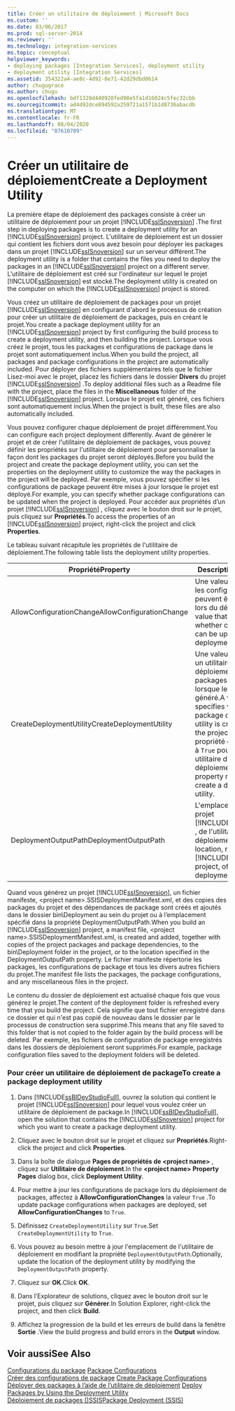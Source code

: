 ```yaml
---
title: Créer un utilitaire de déploiement | Microsoft Docs
ms.custom: ''
ms.date: 03/06/2017
ms.prod: sql-server-2014
ms.reviewer: ''
ms.technology: integration-services
ms.topic: conceptual
helpviewer_keywords:
- deploying packages [Integration Services], deployment utility
- deployment utility [Integration Services]
ms.assetid: 354322a4-ae8c-4d92-8e71-42d29dbd0614
author: chugugrace
ms.author: chugu
ms.openlocfilehash: bdf1328d440920fed98e5fa1d16024c5fec32cbb
ms.sourcegitcommit: ad4d92dce894592a259721a1571b1d8736abacdb
ms.translationtype: MT
ms.contentlocale: fr-FR
ms.lasthandoff: 08/04/2020
ms.locfileid: "87610789"
---
```

# <a name="create-a-deployment-utility"></a><span data-ttu-id="871b6-102">Créer un utilitaire de déploiement</span><span class="sxs-lookup"><span data-stu-id="871b6-102">Create a Deployment Utility</span></span>
  <span data-ttu-id="871b6-103">La première étape de déploiement des packages consiste à créer un utilitaire de déploiement pour un projet [!INCLUDE[ssISnoversion](../includes/ssisnoversion-md.md)] .</span><span class="sxs-lookup"><span data-stu-id="871b6-103">The first step in deploying packages is to create a deployment utility for an [!INCLUDE[ssISnoversion](../includes/ssisnoversion-md.md)] project.</span></span> <span data-ttu-id="871b6-104">L'utilitaire de déploiement est un dossier qui contient les fichiers dont vous avez besoin pour déployer les packages dans un projet [!INCLUDE[ssISnoversion](../includes/ssisnoversion-md.md)] sur un serveur différent.</span><span class="sxs-lookup"><span data-stu-id="871b6-104">The deployment utility is a folder that contains the files you need to deploy the packages in an [!INCLUDE[ssISnoversion](../includes/ssisnoversion-md.md)] project on a different server.</span></span> <span data-ttu-id="871b6-105">L'utilitaire de déploiement est créé sur l'ordinateur sur lequel le projet [!INCLUDE[ssISnoversion](../includes/ssisnoversion-md.md)] est stocké.</span><span class="sxs-lookup"><span data-stu-id="871b6-105">The deployment utility is created on the computer on which the [!INCLUDE[ssISnoversion](../includes/ssisnoversion-md.md)] project is stored.</span></span>  
  
 <span data-ttu-id="871b6-106">Vous créez un utilitaire de déploiement de packages pour un projet [!INCLUDE[ssISnoversion](../includes/ssisnoversion-md.md)] en configurant d'abord le processus de création pour créer un utilitaire de déploiement de packages, puis en créant le projet.</span><span class="sxs-lookup"><span data-stu-id="871b6-106">You create a package deployment utility for an [!INCLUDE[ssISnoversion](../includes/ssisnoversion-md.md)] project by first configuring the build process to create a deployment utility, and then building the project.</span></span> <span data-ttu-id="871b6-107">Lorsque vous créez le projet, tous les packages et configurations de package dans le projet sont automatiquement inclus.</span><span class="sxs-lookup"><span data-stu-id="871b6-107">When you build the project, all packages and package configurations in the project are automatically included.</span></span> <span data-ttu-id="871b6-108">Pour déployer des fichiers supplémentaires tels que le fichier Lisez-moi avec le projet, placez les fichiers dans le dossier **Divers** du projet [!INCLUDE[ssISnoversion](../includes/ssisnoversion-md.md)] .</span><span class="sxs-lookup"><span data-stu-id="871b6-108">To deploy additional files such as a Readme file with the project, place the files in the **Miscellaneous** folder of the [!INCLUDE[ssISnoversion](../includes/ssisnoversion-md.md)] project.</span></span> <span data-ttu-id="871b6-109">Lorsque le projet est généré, ces fichiers sont automatiquement inclus.</span><span class="sxs-lookup"><span data-stu-id="871b6-109">When the project is built, these files are also automatically included.</span></span>  
  
 <span data-ttu-id="871b6-110">Vous pouvez configurer chaque déploiement de projet différemment.</span><span class="sxs-lookup"><span data-stu-id="871b6-110">You can configure each project deployment differently.</span></span> <span data-ttu-id="871b6-111">Avant de générer le projet et de créer l'utilitaire de déploiement de packages, vous pouvez définir les propriétés sur l'utilitaire de déploiement pour personnaliser la façon dont les packages du projet seront déployés.</span><span class="sxs-lookup"><span data-stu-id="871b6-111">Before you build the project and create the package deployment utility, you can set the properties on the deployment utility to customize the way the packages in the project will be deployed.</span></span> <span data-ttu-id="871b6-112">Par exemple, vous pouvez spécifier si les configurations de package peuvent être mises à jour lorsque le projet est déployé.</span><span class="sxs-lookup"><span data-stu-id="871b6-112">For example, you can specify whether package configurations can be updated when the project is deployed.</span></span> <span data-ttu-id="871b6-113">Pour accéder aux propriétés d’un projet [!INCLUDE[ssISnoversion](../includes/ssisnoversion-md.md)] , cliquez avec le bouton droit sur le projet, puis cliquez sur **Propriétés**.</span><span class="sxs-lookup"><span data-stu-id="871b6-113">To access the properties of an [!INCLUDE[ssISnoversion](../includes/ssisnoversion-md.md)] project, right-click the project and click **Properties**.</span></span>  
  
 <span data-ttu-id="871b6-114">Le tableau suivant récapitule les propriétés de l'utilitaire de déploiement.</span><span class="sxs-lookup"><span data-stu-id="871b6-114">The following table lists the deployment utility properties.</span></span>  
  
|<span data-ttu-id="871b6-115">Propriété</span><span class="sxs-lookup"><span data-stu-id="871b6-115">Property</span></span>|<span data-ttu-id="871b6-116">Description</span><span class="sxs-lookup"><span data-stu-id="871b6-116">Description</span></span>|  
|--------------|-----------------|  
|<span data-ttu-id="871b6-117">AllowConfigurationChange</span><span class="sxs-lookup"><span data-stu-id="871b6-117">AllowConfigurationChange</span></span>|<span data-ttu-id="871b6-118">Une valeur qui spécifie si les configurations peuvent être mises à jour lors du déploiement.</span><span class="sxs-lookup"><span data-stu-id="871b6-118">A value that specifies whether configurations can be updated during deployment.</span></span>|  
|<span data-ttu-id="871b6-119">CreateDeploymentUtility</span><span class="sxs-lookup"><span data-stu-id="871b6-119">CreateDeploymentUtility</span></span>|<span data-ttu-id="871b6-120">Une valeur qui spécifie si un utilitaire de déploiement de packages est créé lorsque le projet est généré.</span><span class="sxs-lookup"><span data-stu-id="871b6-120">A value that specifies whether a package deployment utility is created when the project is built.</span></span> <span data-ttu-id="871b6-121">Cette propriété doit être définie à `True` pour créer un utilitaire de déploiement.</span><span class="sxs-lookup"><span data-stu-id="871b6-121">This property must be `True` to create a deployment utility.</span></span>|  
|<span data-ttu-id="871b6-122">DeploymentOutputPath</span><span class="sxs-lookup"><span data-stu-id="871b6-122">DeploymentOutputPath</span></span>|<span data-ttu-id="871b6-123">L'emplacement, relatif au projet [!INCLUDE[ssISnoversion](../includes/ssisnoversion-md.md)] , de l'utilitaire de déploiement.</span><span class="sxs-lookup"><span data-stu-id="871b6-123">The location, relative to the [!INCLUDE[ssISnoversion](../includes/ssisnoversion-md.md)] project, of the deployment utility.</span></span>|  
  
 <span data-ttu-id="871b6-124">Quand vous générez un projet [!INCLUDE[ssISnoversion](../includes/ssisnoversion-md.md)], un fichier manifeste, \<project name>.SSISDeploymentManifest.xml, et des copies des packages du projet et des dépendances de package sont créés et ajoutés dans le dossier bin\Deployment au sein du projet ou à l’emplacement spécifié dans la propriété DeploymentOutputPath.</span><span class="sxs-lookup"><span data-stu-id="871b6-124">When you build an [!INCLUDE[ssISnoversion](../includes/ssisnoversion-md.md)] project, a manifest file, \<project name>.SSISDeploymentManifest.xml, is created and added, together with copies of the project packages and package dependencies, to the bin\Deployment folder in the project, or to the location specified in the DeploymentOutputPath property.</span></span> <span data-ttu-id="871b6-125">Le fichier manifeste répertorie les packages, les configurations de package et tous les divers autres fichiers du projet.</span><span class="sxs-lookup"><span data-stu-id="871b6-125">The manifest file lists the packages, the package configurations, and any miscellaneous files in the project.</span></span>  
  
 <span data-ttu-id="871b6-126">Le contenu du dossier de déploiement est actualisé chaque fois que vous générez le projet.</span><span class="sxs-lookup"><span data-stu-id="871b6-126">The content of the deployment folder is refreshed every time that you build the project.</span></span> <span data-ttu-id="871b6-127">Cela signifie que tout fichier enregistré dans ce dossier et qui n'est pas copié de nouveau dans le dossier par le processus de construction sera supprimé.</span><span class="sxs-lookup"><span data-stu-id="871b6-127">This means that any file saved to this folder that is not copied to the folder again by the build process will be deleted.</span></span> <span data-ttu-id="871b6-128">Par exemple, les fichiers de configuration de package enregistrés dans les dossiers de déploiement seront supprimés.</span><span class="sxs-lookup"><span data-stu-id="871b6-128">For example, package configuration files saved to the deployment folders will be deleted.</span></span>  
  
### <a name="to-create-a-package-deployment-utility"></a><span data-ttu-id="871b6-129">Pour créer un utilitaire de déploiement de package</span><span class="sxs-lookup"><span data-stu-id="871b6-129">To create a package deployment utility</span></span>  
  
1.  <span data-ttu-id="871b6-130">Dans [!INCLUDE[ssBIDevStudioFull](../includes/ssbidevstudiofull-md.md)], ouvrez la solution qui contient le projet [!INCLUDE[ssISnoversion](../includes/ssisnoversion-md.md)] pour lequel vous voulez créer un utilitaire de déploiement de package.</span><span class="sxs-lookup"><span data-stu-id="871b6-130">In [!INCLUDE[ssBIDevStudioFull](../includes/ssbidevstudiofull-md.md)], open the solution that contains the [!INCLUDE[ssISnoversion](../includes/ssisnoversion-md.md)] project for which you want to create a package deployment utility.</span></span>  
  
2.  <span data-ttu-id="871b6-131">Cliquez avec le bouton droit sur le projet et cliquez sur **Propriétés**.</span><span class="sxs-lookup"><span data-stu-id="871b6-131">Right-click the project and click **Properties**.</span></span>  
  
3.  <span data-ttu-id="871b6-132">Dans la boîte de dialogue **Pages de propriétés de \<project name>** , cliquez sur **Utilitaire de déploiement**.</span><span class="sxs-lookup"><span data-stu-id="871b6-132">In the **\<project name> Property Pages** dialog box, click **Deployment Utility**.</span></span>  
  
4.  <span data-ttu-id="871b6-133">Pour mettre à jour les configurations de package lors du déploiement de packages, affectez à **AllowConfigurationChanges** la valeur `True` .</span><span class="sxs-lookup"><span data-stu-id="871b6-133">To update package configurations when packages are deployed, set **AllowConfigurationChanges** to `True`.</span></span>  
  
5.  <span data-ttu-id="871b6-134">Définissez `CreateDeploymentUtility` sur `True`.</span><span class="sxs-lookup"><span data-stu-id="871b6-134">Set `CreateDeploymentUtility` to `True`.</span></span>  
  
6.  <span data-ttu-id="871b6-135">Vous pouvez au besoin mettre à jour l'emplacement de l'utilitaire de déploiement en modifiant la propriété `DeploymentOutputPath`.</span><span class="sxs-lookup"><span data-stu-id="871b6-135">Optionally, update the location of the deployment utility by modifying the `DeploymentOutputPath` property.</span></span>  
  
7.  <span data-ttu-id="871b6-136">Cliquez sur **OK**.</span><span class="sxs-lookup"><span data-stu-id="871b6-136">Click **OK**.</span></span>  
  
8.  <span data-ttu-id="871b6-137">Dans l’Explorateur de solutions, cliquez avec le bouton droit sur le projet, puis cliquez sur **Générer**.</span><span class="sxs-lookup"><span data-stu-id="871b6-137">In Solution Explorer, right-click the project, and then click **Build**.</span></span>  
  
9. <span data-ttu-id="871b6-138">Affichez la progression de la build et les erreurs de build dans la fenêtre **Sortie** .</span><span class="sxs-lookup"><span data-stu-id="871b6-138">View the build progress and build errors in the **Output** window.</span></span>  
  
## <a name="see-also"></a><span data-ttu-id="871b6-139">Voir aussi</span><span class="sxs-lookup"><span data-stu-id="871b6-139">See Also</span></span>  
 <span data-ttu-id="871b6-140">[Configurations du package](../../2014/integration-services/package-configurations.md) </span><span class="sxs-lookup"><span data-stu-id="871b6-140">[Package Configurations](../../2014/integration-services/package-configurations.md) </span></span>  
 <span data-ttu-id="871b6-141">[Créer des configurations de package](../../2014/integration-services/create-package-configurations.md) </span><span class="sxs-lookup"><span data-stu-id="871b6-141">[Create Package Configurations](../../2014/integration-services/create-package-configurations.md) </span></span>  
 <span data-ttu-id="871b6-142">[Déployer des packages à l’aide de l’utilitaire de déploiement](../../2014/integration-services/deploy-packages-by-using-the-deployment-utility.md) </span><span class="sxs-lookup"><span data-stu-id="871b6-142">[Deploy Packages by Using the Deployment Utility](../../2014/integration-services/deploy-packages-by-using-the-deployment-utility.md) </span></span>  
 [<span data-ttu-id="871b6-143">Déploiement de packages &#40;&#41;SSIS</span><span class="sxs-lookup"><span data-stu-id="871b6-143">Package Deployment &#40;SSIS&#41;</span></span>](packages/legacy-package-deployment-ssis.md)  
  
  
